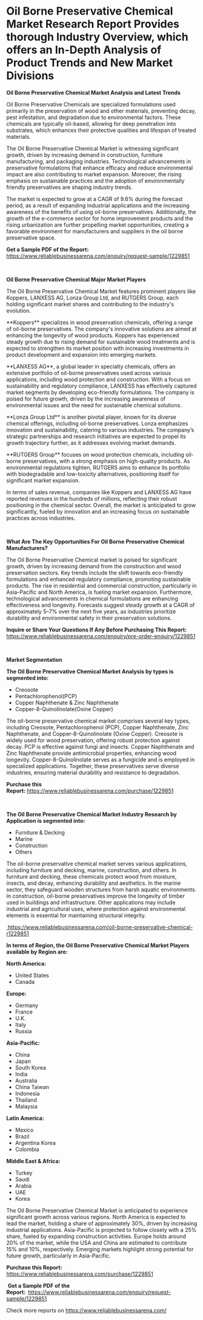 <p><h1>Oil Borne Preservative Chemical Market Research Report Provides thorough Industry Overview, which offers an In-Depth Analysis of Product Trends and New Market Divisions</h1></p><p><strong>Oil Borne Preservative Chemical Market Analysis and Latest Trends</strong></p>
<p><p>Oil Borne Preservative Chemicals are specialized formulations used primarily in the preservation of wood and other materials, preventing decay, pest infestation, and degradation due to environmental factors. These chemicals are typically oil-based, allowing for deep penetration into substrates, which enhances their protective qualities and lifespan of treated materials.</p><p>The Oil Borne Preservative Chemical Market is witnessing significant growth, driven by increasing demand in construction, furniture manufacturing, and packaging industries. Technological advancements in preservative formulations that enhance efficacy and reduce environmental impact are also contributing to market expansion. Moreover, the rising emphasis on sustainable practices and the adoption of environmentally friendly preservatives are shaping industry trends.</p><p>The market is expected to grow at a CAGR of 9.6% during the forecast period, as a result of expanding industrial applications and the increasing awareness of the benefits of using oil-borne preservatives. Additionally, the growth of the e-commerce sector for home improvement products and the rising urbanization are further propelling market opportunities, creating a favorable environment for manufacturers and suppliers in the oil borne preservative space.</p></p>
<p><strong>Get a Sample PDF of the Report:&nbsp;</strong> <a href="https://www.reliablebusinessarena.com/enquiry/request-sample/1229851?utm_campaign=2114&utm_medium=2&utm_source=Github&utm_content=ia&utm_term=02022025&utm_id=oil-borne-preservative-chemical">https://www.reliablebusinessarena.com/enquiry/request-sample/1229851</a></p>
<p>&nbsp;</p>
<p><strong>Oil Borne Preservative Chemical Major Market Players</strong></p>
<p><p>The Oil Borne Preservative Chemical Market features prominent players like Koppers, LANXESS AG, Lonza Group Ltd, and RUTGERS Group, each holding significant market shares and contributing to the industry's evolution.</p><p>**Koppers** specializes in wood preservation chemicals, offering a range of oil-borne preservatives. The company's innovative solutions are aimed at enhancing the longevity of wood products. Koppers has experienced steady growth due to rising demand for sustainable wood treatments and is expected to strengthen its market position with increasing investments in product development and expansion into emerging markets.</p><p>**LANXESS AG**, a global leader in specialty chemicals, offers an extensive portfolio of oil-borne preservatives used across various applications, including wood protection and construction. With a focus on sustainability and regulatory compliance, LANXESS has effectively captured market segments by developing eco-friendly formulations. The company is poised for future growth, driven by the increasing awareness of environmental issues and the need for sustainable chemical solutions.</p><p>**Lonza Group Ltd** is another pivotal player, known for its diverse chemical offerings, including oil-borne preservatives. Lonza emphasizes innovation and sustainability, catering to various industries. The company’s strategic partnerships and research initiatives are expected to propel its growth trajectory further, as it addresses evolving market demands.</p><p>**RUTGERS Group** focuses on wood protection chemicals, including oil-borne preservatives, with a strong emphasis on high-quality products. As environmental regulations tighten, RUTGERS aims to enhance its portfolio with biodegradable and low-toxicity alternatives, positioning itself for significant market expansion.</p><p>In terms of sales revenue, companies like Koppers and LANXESS AG have reported revenues in the hundreds of millions, reflecting their robust positioning in the chemical sector. Overall, the market is anticipated to grow significantly, fueled by innovation and an increasing focus on sustainable practices across industries.</p></p>
<p>&nbsp;</p>
<p><strong>What Are The Key Opportunities For Oil Borne Preservative Chemical Manufacturers?</strong></p>
<p><p>The Oil Borne Preservative Chemical market is poised for significant growth, driven by increasing demand from the construction and wood preservation sectors. Key trends include the shift towards eco-friendly formulations and enhanced regulatory compliance, promoting sustainable products. The rise in residential and commercial construction, particularly in Asia-Pacific and North America, is fueling market expansion. Furthermore, technological advancements in chemical formulations are enhancing effectiveness and longevity. Forecasts suggest steady growth at a CAGR of approximately 5–7% over the next five years, as industries prioritize durability and environmental safety in their preservation solutions.</p></p>
<p><strong>Inquire or Share Your Questions If Any Before Purchasing This Report:</strong> <a href="https://www.reliablebusinessarena.com/enquiry/pre-order-enquiry/1229851?utm_campaign=2114&utm_medium=2&utm_source=Github&utm_content=ia&utm_term=02022025&utm_id=oil-borne-preservative-chemical">https://www.reliablebusinessarena.com/enquiry/pre-order-enquiry/1229851</a></p>
<p>&nbsp;</p>
<p><strong>Market Segmentation</strong></p>
<p><strong>The Oil Borne Preservative Chemical Market Analysis by types is segmented into:</strong></p>
<p><ul><li>Creosote</li><li>Pentachlorophenol(PCP)</li><li>Copper Naphthenate & Zinc Naphthenate</li><li>Copper-8-Quinolinolate(Oxine Copper)</li></ul></p>
<p><p>The oil-borne preservative chemical market comprises several key types, including Creosote, Pentachlorophenol (PCP), Copper Naphthenate, Zinc Naphthenate, and Copper-8-Quinolinolate (Oxine Copper). Creosote is widely used for wood preservation, offering robust protection against decay. PCP is effective against fungi and insects. Copper Naphthenate and Zinc Naphthenate provide antimicrobial properties, enhancing wood longevity. Copper-8-Quinolinolate serves as a fungicide and is employed in specialized applications. Together, these preservatives serve diverse industries, ensuring material durability and resistance to degradation.</p></p>
<p><strong>Purchase this Report:&nbsp;</strong><a href="https://www.reliablebusinessarena.com/purchase/1229851?utm_campaign=2114&utm_medium=2&utm_source=Github&utm_content=ia&utm_term=02022025&utm_id=oil-borne-preservative-chemical">https://www.reliablebusinessarena.com/purchase/1229851</a></p>
<p>&nbsp;</p>
<p><strong>The Oil Borne Preservative Chemical Market Industry Research by Application is segmented into:</strong></p>
<p><ul><li>Furniture & Decking</li><li>Marine</li><li>Construction</li><li>Others</li></ul></p>
<p><p>The oil-borne preservative chemical market serves various applications, including furniture and decking, marine, construction, and others. In furniture and decking, these chemicals protect wood from moisture, insects, and decay, enhancing durability and aesthetics. In the marine sector, they safeguard wooden structures from harsh aquatic environments. In construction, oil-borne preservatives improve the longevity of timber used in buildings and infrastructure. Other applications may include industrial and agricultural uses, where protection against environmental elements is essential for maintaining structural integrity.</p></p>
<p><a href="https://www.reliablebusinessarena.com/oil-borne-preservative-chemical-r1229851?utm_campaign=2114&utm_medium=2&utm_source=Github&utm_content=ia&utm_term=02022025&utm_id=oil-borne-preservative-chemical">&nbsp;https://www.reliablebusinessarena.com/oil-borne-preservative-chemical-r1229851</a></p>
<p><strong>In terms of Region, the Oil Borne Preservative Chemical Market Players available by Region are:</strong></p>
<p>
    <p> <strong> North America: </strong>
        <ul>
            <li>United States</li>
            <li>Canada</li>
        </ul>
        </p> 
    <p> <strong> Europe: </strong>
        <ul>
            <li>Germany</li>
            <li>France</li>
            <li>U.K.</li>
            <li>Italy</li>
            <li>Russia</li>
        </ul>
        </p> 
    <p> <strong> Asia-Pacific: </strong>
        <ul>
            <li>China</li>
            <li>Japan</li>
            <li>South Korea</li>
            <li>India</li>
            <li>Australia</li>
            <li>China Taiwan</li>
            <li>Indonesia</li>
            <li>Thailand</li>
            <li>Malaysia</li>
        </ul>
        </p> 
    <p> <strong> Latin America: </strong>
        <ul>
            <li>Mexico</li>
            <li>Brazil</li>
            <li>Argentina Korea</li>
            <li>Colombia</li>
        </ul>
        </p> 
    <p> <strong> Middle East & Africa: </strong>
        <ul>
            <li>Turkey</li>
            <li>Saudi</li>
            <li>Arabia</li>
            <li>UAE</li>
            <li>Korea</li>
        </ul>
    </p>
    </p>
<p><p>The Oil Borne Preservative Chemical Market is anticipated to experience significant growth across various regions. North America is expected to lead the market, holding a share of approximately 30%, driven by increasing industrial applications. Asia-Pacific is projected to follow closely with a 25% share, fueled by expanding construction activities. Europe holds around 20% of the market, while the USA and China are estimated to contribute 15% and 10%, respectively. Emerging markets highlight strong potential for future growth, particularly in Asia-Pacific.</p></p>
<p><strong>Purchase this Report: </strong><a href="https://www.reliablebusinessarena.com/purchase/1229851?utm_campaign=2114&utm_medium=2&utm_source=Github&utm_content=ia&utm_term=02022025&utm_id=oil-borne-preservative-chemical">https://www.reliablebusinessarena.com/purchase/1229851</a></p>
<p>&nbsp;<strong>Get a Sample PDF of the Report:&nbsp;&nbsp;</strong><a href="https://www.reliablebusinessarena.com/enquiry/request-sample/1229851?utm_campaign=2114&utm_medium=2&utm_source=Github&utm_content=ia&utm_term=02022025&utm_id=oil-borne-preservative-chemical">https://www.reliablebusinessarena.com/enquiry/request-sample/1229851</a></p>
<p><strong></strong></p>
<p>Check more reports on <a href="https://www.reliablebusinessarena.com/?utm_campaign=2114&utm_medium=2&utm_source=Github&utm_content=ia&utm_term=02022025&utm_id=oil-borne-preservative-chemical">https://www.reliablebusinessarena.com/</a></p>